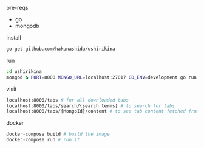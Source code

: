 pre-reqs
* go
* mongodb

install
```bash
go get github.com/hakunashida/ushirikina
```

run
```bash
cd ushirikina
mongod & PORT=8000 MONGO_URL=localhost:27017 GO_ENV=development go run *.go
```

visit
```bash
localhost:8000/tabs # for all downloaded tabs
localhost:8000/tabs/search/{search terms} # to search for tabs
localhost:8000/tabs/{MongoId}/content # to see tab content fetched from ipfs
```

docker
```bash
docker-compose build # build the image
docker-compose run # run it
```
